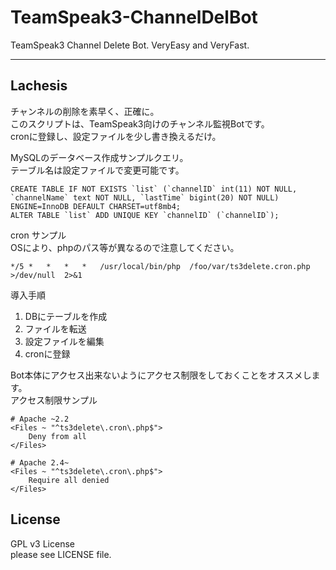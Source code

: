 TeamSpeak3-ChannelDelBot
========================

TeamSpeak3 Channel Delete Bot. VeryEasy and VeryFast.


----------

Lachesis
------------

チャンネルの削除を素早く、正確に。  
このスクリプトは、TeamSpeak3向けのチャンネル監視Botです。  
cronに登録し、設定ファイルを少し書き換えるだけ。

MySQLのデータベース作成サンプルクエリ。  
テーブル名は設定ファイルで変更可能です。

    CREATE TABLE IF NOT EXISTS `list` (`channelID` int(11) NOT NULL, `channelName` text NOT NULL, `lastTime` bigint(20) NOT NULL) ENGINE=InnoDB DEFAULT CHARSET=utf8mb4;
    ALTER TABLE `list` ADD UNIQUE KEY `channelID` (`channelID`);

cron サンプル  
OSにより、phpのパス等が異なるので注意してください。

    */5	*	*	*	*	/usr/local/bin/php	/foo/var/ts3delete.cron.php	>/dev/null	2>&1


導入手順  
1. DBにテーブルを作成  
2. ファイルを転送  
3. 設定ファイルを編集  
4. cronに登録

Bot本体にアクセス出来ないようにアクセス制限をしておくことをオススメします。  
アクセス制限サンプル

    # Apache ~2.2
    <Files ~ "^ts3delete\.cron\.php$">
    	Deny from all
    </Files>

    # Apache 2.4~
    <Files ~ "^ts3delete\.cron\.php$">
    	Require all denied
    </Files>

License
-------

GPL v3 License  
please see LICENSE file.